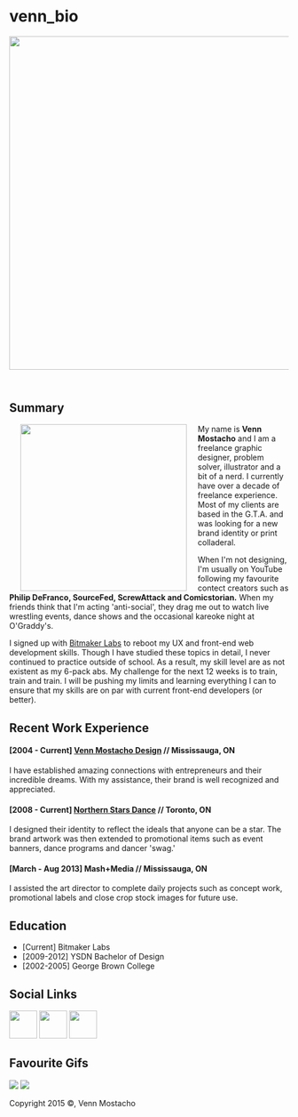 # venn_bio
<html>
<head>
	<title>Venn Mostacho Website</title>
</head>
	<body>
		<header>
		<img src="https://s-media-cache-ak0.pinimg.com/originals/bb/87/f7/bb87f71bbdd4486fbd1c9bd74d309bc7.jpg" width="600px"> 
		</header>
			<h2>Summary</h2>
				<p><img src="https://s-media-cache-ak0.pinimg.com/originals/7c/28/1c/7c281c6c8c549ceae479edbb9c5225c1.jpg" align="left" style="margin:0px 20px" height="300px">
				My name is <strong>Venn Mostacho</strong> and I am a freelance graphic designer, problem solver, illustrator and a bit of a nerd. I currently have over a decade of freelance experience. Most of my clients are based in the G.T.A. and was looking for a new brand identity or print colladeral. </p>
				<p>When I'm not designing, I'm usually on YouTube following my favourite contect creators such as <strong>Philip DeFranco, SourceFed, ScrewAttack and Comicstorian.</strong> When my friends think that I'm acting 'anti-social', they drag me out to watch live wrestling events, dance shows and the occasional kareoke night at O'Graddy's.</p>
				<p>I signed up with <a href="https://bitmakerlabs.com/">Bitmaker Labs</a> to reboot my UX and front-end web development skills. Though I have studied these topics in detail, I never continued to practice outside of school. As a result, my skill level are as not existent as my 6-pack abs. My challenge for the next 12 weeks is to train, train and train. I will be pushing my limits and learning everything I can to ensure that my skills are on par with current front-end developers (or better).</p>
			<h2>Recent Work Experience</h2>
					<h4>[2004 - Current] <a href="http://vennmostacho.com/">Venn Mostacho Design</a>  //  Mississauga, ON</h4>
					<p>I have established amazing connections with entrepreneurs and their incredible dreams. With my assistance, their brand is well recognized and appreciated.</p>
					<h4>[2008 - Current] <a href="http://www.northernstarsdance.com/">Northern Stars Dance</a>  //  Toronto, ON</h4>
					<p>I designed their identity to reflect the ideals that anyone can be a star. The brand artwork was then extended to promotional items such as event banners, dance programs and dancer 'swag.'</p>
					<h4>[March - Aug 2013] Mash+Media  //  Mississauga, ON</h4>
					<p>I assisted the art director to complete daily projects such as concept work, promotional labels and close crop stock images for future use.</p>
			<h2>Education</h2>
					<ul>
						<li>[Current] Bitmaker Labs</li>
						<li>[2009-2012] YSDN Bachelor of Design</li>
						<li>[2002-2005] George Brown College </li>
					</ul>
			<h2>Social Links</h2>
			<a href="https://instagram.com/the_venntastic/" target="_blank"><img src="https://s-media-cache-ak0.pinimg.com/originals/e2/b7/73/e2b7734b912e9dd389f0546c7feaa8a9.png" width="50px" height="50px"></a> <a href="https://www.behance.net/vennmostacho/" target="_blank"><img src="https://s-media-cache-ak0.pinimg.com/originals/8a/20/f1/8a20f1736c43f45499b0d328202ea0ca.png" width="50px" height="50px"></a> <a href="https://twitter.com/venntastic" target="_blank"><img src="https://s-media-cache-ak0.pinimg.com/originals/d4/4c/62/d44c620212500dbdbb8d91472e659f1b.png" width="50px" height="50px"></a>
			<h2>Favourite Gifs</h2>
			<img src="https://s-media-cache-ak0.pinimg.com/originals/cb/98/6b/cb986bb3a05c8467a44aee1166c870fa.gif">
			<img src="https://s-media-cache-ak0.pinimg.com/originals/b5/89/51/b589512b2be3a2eb304ed6ec05e69643.jpg">
	</body>
<footer><p>Copyright 2015 &copy;, Venn Mostacho</p></footer>
</html>
